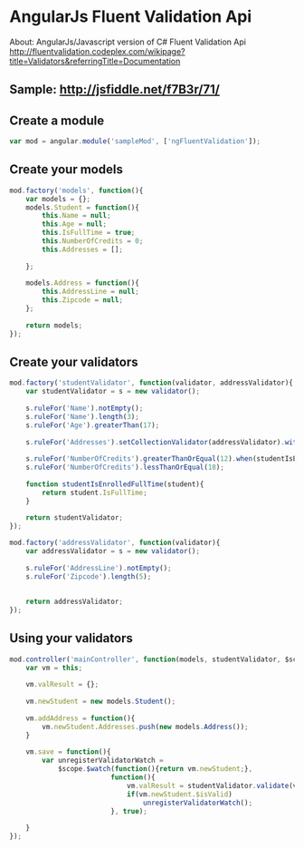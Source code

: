 AngularJs Fluent Validation Api
=========================

About: 
AngularJs/Javascript version of C# Fluent Validation Api
http://fluentvalidation.codeplex.com/wikipage?title=Validators&referringTitle=Documentation

Sample: http://jsfiddle.net/f7B3r/71/
--

Create a module
--
```javascript
var mod = angular.module('sampleMod', ['ngFluentValidation']);
```


Create your models
--
```javascript
mod.factory('models', function(){
    var models = {};
    models.Student = function(){
        this.Name = null;
        this.Age = null;
        this.IsFullTime = true;
        this.NumberOfCredits = 0;
        this.Addresses = [];
        
    };
    
    models.Address = function(){        
        this.AddressLine = null;
        this.Zipcode = null;
    };
    
    return models;
});
```


Create your validators
--
```javascript
mod.factory('studentValidator', function(validator, addressValidator){
    var studentValidator = s = new validator();
    
    s.ruleFor('Name').notEmpty();
    s.ruleFor('Name').length(3);
    s.ruleFor('Age').greaterThan(17);
    
    s.ruleFor('Addresses').setCollectionValidator(addressValidator).withMessage('Invalid Addresses');
    
    s.ruleFor('NumberOfCredits').greaterThanOrEqual(12).when(studentIsEnrolledFullTime);
    s.ruleFor('NumberOfCredits').lessThanOrEqual(18);
    
    function studentIsEnrolledFullTime(student){
        return student.IsFullTime;
    }
    
    return studentValidator;
});

mod.factory('addressValidator', function(validator){
    var addressValidator = s = new validator();
    
    s.ruleFor('AddressLine').notEmpty();
    s.ruleFor('Zipcode').length(5);
    
    
    return addressValidator;
});
```

Using your validators
--
```javascript
mod.controller('mainController', function(models, studentValidator, $scope){
    var vm = this;
    
    vm.valResult = {};
    
    vm.newStudent = new models.Student();
    
    vm.addAddress = function(){
        vm.newStudent.Addresses.push(new models.Address());
    }
   
    vm.save = function(){
        var unregisterValidatorWatch =         
            $scope.$watch(function(){return vm.newStudent;},
                         function(){                          
                             vm.valResult = studentValidator.validate(vm.newStudent); 
                             if(vm.newStudent.$isValid)
                                 unregisterValidatorWatch();
                         }, true);
                     
    }
});
```




